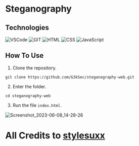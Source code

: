 # Steganography

## Technologies
![VSCode](https://img.shields.io/badge/vscode-black.svg?&style=for-the-badge&logo=visualstudiocode&logoColor=blue)
![GIT](https://img.shields.io/badge/git-black.svg?&style=for-the-badge&logo=git&logoColor=orange)
![HTML](https://img.shields.io/badge/html-black.svg?&style=for-the-badge&logo=html5&logoColor=orange)
![CSS](https://img.shields.io/badge/css-black.svg?&style=for-the-badge&logo=css3&logoColor=blue)
![JavaScript](https://img.shields.io/badge/javascript-black.svg?&style=for-the-badge&logo=javascript&logoColor=yellow)

## How To Use
1. Clone the repository.
``` 
git clone https://github.com/G3kSec/steganography-web.git
```
2. Enter the folder.
```
cd steganography-web
```
3. Run the file ``index.html``.

![Screenshot_2023-06-08_14-28-26](https://github.com/G3kSec/steganography-web/assets/73656863/9e245c1c-e97b-4c4a-ab81-2a5f03250e90)

# All Credits to [stylesuxx](https://github.com/stylesuxx)
